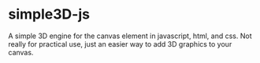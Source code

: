 # simple3D-js
A simple 3D engine for the canvas element in javascript, html, and css. Not really for practical use, just an easier way to add 3D graphics to your canvas.
